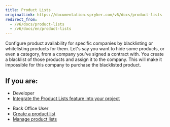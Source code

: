 ```yaml
---
title: Product Lists
originalLink: https://documentation.spryker.com/v6/docs/product-lists
redirect_from:
  - /v6/docs/product-lists
  - /v6/docs/en/product-lists
---
```


Configure product availability for specific companies by blacklisting or whitelisting products for them. Let's say you want to hide some products, or even a category, from a company you've signed a contract with. You create a blacklist of those products and assign it to the company. This will make it impossible for this company to purchase the blacklisted product.

## If you are:

<div class="mr-container">
    <div class="mr-list-container">
        <!-- col1 -->
        <div class="mr-col">
            <ul class="mr-list mr-list-green">
                <li class="mr-title">Developer</li>
                <li><a href="https://documentation.spryker.com/docs/product-lists-feature-integration" class="mr-link">Integrate the Product Lists feature into your project</a></li>
            </ul>
        </div>
        <!-- col2 -->
        <div class="mr-col">
            <ul class="mr-list mr-list-blue">
                <li class="mr-title"> Back Office User</li>
                <li><a href="https://documentation.spryker.com/docs/creating-a-product-list" class="mr-link">Create a product list</a></li>
                <li><a href="https://documentation.spryker.com/docs/managing-product-lists" class="mr-link">Manage product lists</a></li>
            </ul>
        </div>
    </div>
</div>

<!-- add a link Enable Barcode Generator for your project -->
